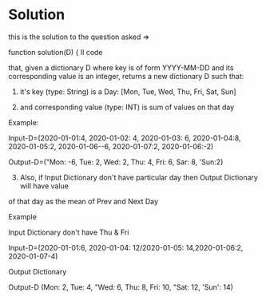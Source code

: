 # Solution
this is the solution to the question asked =>


function solution(D) { Il code

that, given a dictionary D where key is of form YYYY-MM-DD and its corresponding value is an integer, returns a new dictionary D such that:

1) it's key (type: String) is a Day: [Mon, Tue, Wed, Thu, Fri, Sat, Sun]

2) and corresponding value (type: INT) is sum of values on that day

Example:

Input-D=(2020-01-01:4, 2020-01-02: 4, 2020-01-03: 6, 2020-01-04:8, 2020-01-05:2, 2020-01-06--6, 2020-01-07:2, 2020-01-06:-2)

Output-D=("Mon: -6, Tue: 2, Wed: 2, Thu: 4, Fri: 6, Sar: 8, 'Sun:2)

3) Also, if Input Dictionary don't have particular day then Output Dictionary will have value

of that day as the mean of Prev and Next Day

Example

Input Dictionary don't have Thu & Fri

Input-D=(2020-01-01:6, 2020-01-04: 12/2020-01-05: 14,2020-01-06:2, 2020-01-07-4)

Output Dictionary

Output-D (Mon: 2, Tue: 4, "Wed: 6, Thu: 8, Fri: 10, "Sat: 12, 'Sun': 14)
